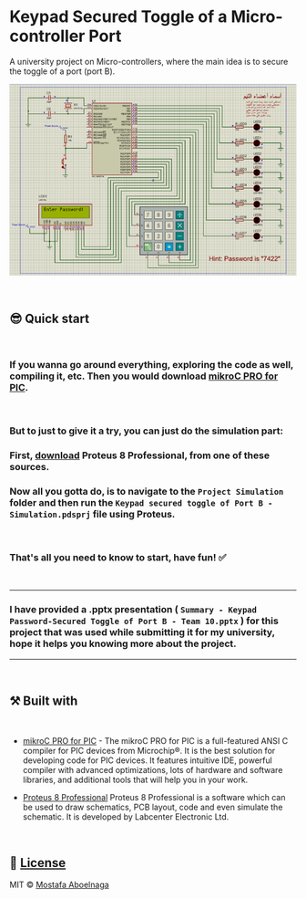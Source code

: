 # Keypad Secured Toggle of a Micro-controller Port
 A university project on Micro-controllers, where the main idea is to secure the toggle of a port (port B).

![Overview](demo/Overview.png)

<br>

## 😎 **Quick start**

<br>

### If you wanna go around everything, exploring the code as well, compiling it, etc. Then you would download [mikroC PRO for PIC](https://www.mikroe.com/mikroc-pic).

<br>

### But to just to give it a try, you can just do the simulation part:

###  First, [download](https://www.google.com/search?q=Proteus+8+Professional+download) Proteus 8 Professional, from one of these sources.

### Now all you gotta do, is to navigate to the `Project Simulation` folder and then run the `Keypad secured toggle of Port B - Simulation.pdsprj` file using Proteus.

<br>

### That's all you need to know to start, have fun! ✅

<br>


---
### I have provided a .pptx presentation ( `Summary - Keypad Password-Secured Toggle of Port B - Team 10.pptx` ) for this project that was used while submitting it for my university, hope it helps you knowing more about the project.
---


<br>

##  ⚒️ **Built with**

<br>


- [mikroC PRO for PIC](https://www.mikroe.com/mikroc-pic) - The mikroC PRO for PIC is a full-featured ANSI C compiler for PIC devices from Microchip®. It is the best solution for developing code for PIC devices. It features intuitive IDE, powerful compiler with advanced optimizations, lots of hardware and software libraries, and additional tools that will help you in your work.

- [Proteus 8 Professional](https://www.techulator.com/resources/15432-Proteus-8-Professional-a-useful-tool-for-electronic-engineers.aspx) Proteus 8 Professional is a software which can be used to draw schematics, PCB layout, code and even simulate the schematic. It is developed by Labcenter Electronic Ltd.

<br> 


## 🚩 [License](https://github.com/mostafa-aboelnaga/Keypad-Secured-Toggle-of-a-Micro-controller-Port/blob/main/LICENSE)

MIT © [Mostafa Aboelnaga](https://github.com/mostafa-aboelnaga/)


